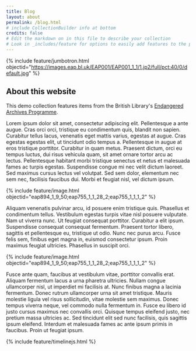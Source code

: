 ```yaml
---
title: Blog
layout: about
permalink: /blog.html
# include CollectionBuilder info at bottom
credits: false
# Edit the markdown on in this file to describe your collection
# Look in _includes/feature for options to easily add features to the page
---
```


{% include feature/jumbotron.html objectid="https://images.eap.bl.uk/EAP001/EAP001_1_1/1.jp2/full/pct:40/0/default.jpg" %} 



## About this website

This demo collection features items from the British Library's [Endangered Archives Programme](https://eap.bl.uk).
 
Lorem ipsum dolor sit amet, consectetur adipiscing elit. Pellentesque a ante augue. Cras orci orci, tristique eu condimentum quis, blandit non sapien. Curabitur tellus lacus, venenatis eget mattis varius, egestas at augue. Cras egestas egestas elit, ut tincidunt odio tempus a. Pellentesque in augue at eros tristique porttitor. Curabitur in quam metus. Praesent dictum, orci eu tempus luctus, dui risus vehicula quam, sit amet ornare tortor arcu ac lectus. Pellentesque habitant morbi tristique senectus et netus et malesuada fames ac turpis egestas. Suspendisse congue mi nec velit dictum laoreet. Sed maximus cursus lectus vel volutpat. Sed sem dolor, elementum nec sem nec, facilisis faucibus dui. Morbi et feugiat nisl, vel dictum ipsum.

{% include feature/image.html objectid="eap894_1_9_50;eap755_1_1_28_2;eap755_1_1_1_2" %}

Aliquam venenatis pulvinar arcu, id posuere enim tristique quis. Phasellus et condimentum tellus. Vestibulum egestas turpis vitae nisl posuere vulputate. Nam ut viverra nunc. Ut feugiat consequat porttitor. Curabitur a elit ipsum. Suspendisse consequat consequat fermentum. Praesent tortor libero, sagittis et pellentesque eu, tristique ut odio. Nunc nec purus arcu. Fusce felis sem, finibus eget magna in, euismod consectetur ipsum. Proin maximus feugiat ultricies. Phasellus in suscipit orci.


{% include feature/image.html objectid="eap894_1_9_50;eap755_1_1_28_2;eap755_1_1_1_2" %}

Fusce ante quam, faucibus at vestibulum vitae, porttitor convallis erat. Aliquam fermentum lacus a urna pharetra ultricies. Nullam congue ullamcorper nisl, ut imperdiet mi facilisis at. Nunc finibus magna a lacinia fermentum. Donec rutrum ullamcorper urna sit amet tristique. Mauris molestie ligula vel risus sollicitudin, vitae molestie sem maximus. Donec tempus viverra neque, vel commodo nulla fermentum in. Fusce eu libero id justo cursus maximus nec convallis orci. Quisque tempus eleifend justo, nec pretium massa ultricies ac. Sed tincidunt elit sed nunc facilisis, quis sagittis ipsum eleifend. Interdum et malesuada fames ac ante ipsum primis in faucibus. Proin ut feugiat ipsum.

{% include feature/timelinejs.html %}